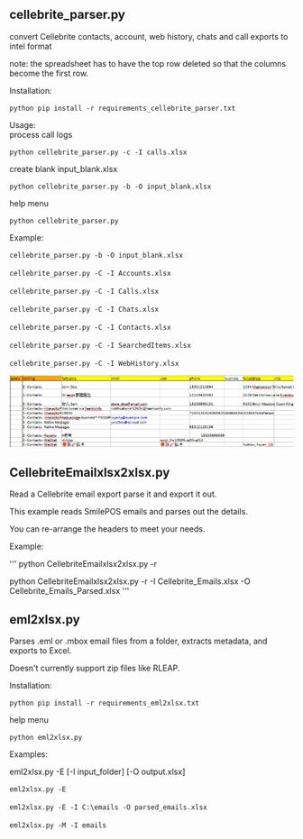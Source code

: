 
## cellebrite_parser.py 
convert Cellebrite contacts, account, web history, chats and call exports to intel format

note: the spreadsheet has to have the top row deleted so that the columns become the first row.


Installation:
```
python pip install -r requirements_cellebrite_parser.txt
```

Usage:\
process call logs
```
python cellebrite_parser.py -c -I calls.xlsx
```

create blank input_blank.xlsx
```
python cellebrite_parser.py -b -O input_blank.xlsx
```

help menu
```
python cellebrite_parser.py
```

Example:

    cellebrite_parser.py -b -O input_blank.xlsx
	
    cellebrite_parser.py -C -I Accounts.xlsx
	
    cellebrite_parser.py -C -I Calls.xlsx
	
    cellebrite_parser.py -C -I Chats.xlsx
	
    cellebrite_parser.py -C -I Contacts.xlsx
	
    cellebrite_parser.py -C -I SearchedItems.xlsx
	
    cellebrite_parser.py -C -I WebHistory.xlsx
	
	
	
![sample output](images/Intel_Contacts_Sample.png)	
	


## CellebriteEmailxlsx2xlsx.py

Read a Cellebrite email export parse it and export it out.

This example reads SmilePOS emails and parses out the details.

You can re-arrange the headers to meet your needs.


Example:

'''
   python  CellebriteEmailxlsx2xlsx.py -r
   
   python CellebriteEmailxlsx2xlsx.py -r -I Cellebrite_Emails.xlsx -O Cellebrite_Emails_Parsed.xlsx
'''



## eml2xlsx.py 
Parses .eml or .mbox email files from a folder, extracts metadata, and exports to Excel.

Doesn't currently support zip files like RLEAP.

Installation:
```
python pip install -r requirements_eml2xlsx.txt
```

help menu
```
python eml2xlsx.py
```

Examples:

eml2xlsx.py -E [-I input_folder] [-O output.xlsx] 

    eml2xlsx.py -E

    eml2xlsx.py -E -I C:\emails -O parsed_emails.xlsx

    eml2xlsx.py -M -I emails
	
	
	